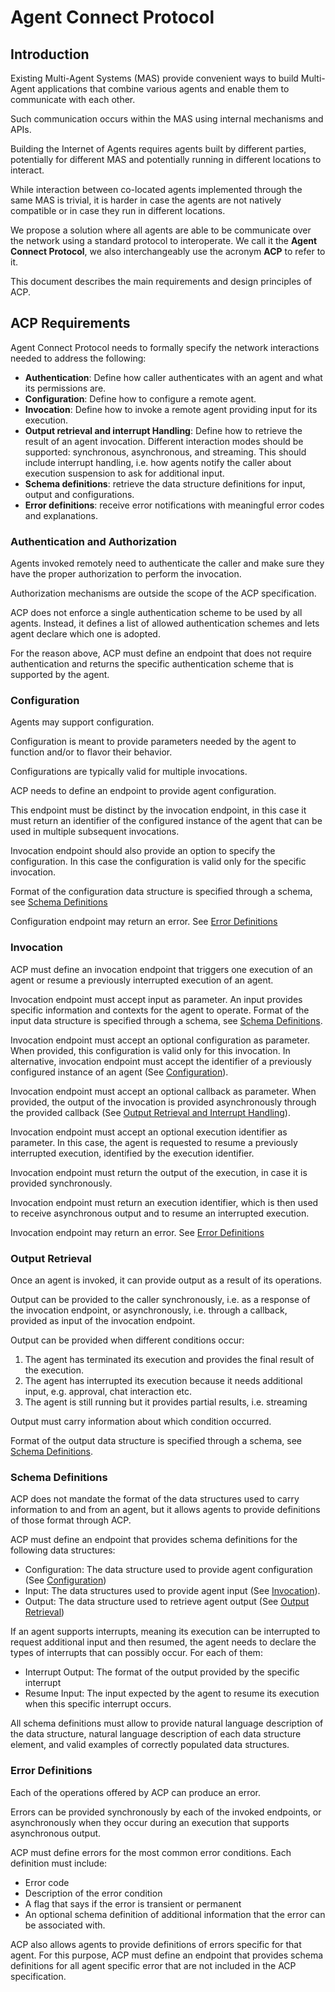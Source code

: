 # Agent Connect Protocol 

## Introduction

Existing Multi-Agent Systems (MAS) provide convenient ways to build Multi-Agent applications that combine various agents and enable them to communicate with each other.

Such communication occurs within the MAS using internal mechanisms and APIs.

Building the Internet of Agents requires agents built by different parties, potentially for different MAS and potentially running in different locations to interact. 

While interaction between co-located agents implemented through the same MAS is trivial, it is harder in case the agents are not natively compatible or in case they run in different locations.

We propose a solution where all agents are able to be communicate over the network using a standard protocol to interoperate. We call it the **Agent Connect Protocol**, we also interchangeably use the acronym **ACP** to refer to it.

This document describes the main requirements and design principles of ACP.

## ACP Requirements

Agent Connect Protocol needs to formally specify the network interactions needed to address the following:

* **Authentication**: Define how caller authenticates with an agent and what its permissions are.
* **Configuration**: Define how to configure a remote agent.
* **Invocation**: Define how to invoke a remote agent providing input for its execution.
* **Output retrieval and interrupt Handling**: Define how to retrieve the result of an agent invocation. Different interaction modes should be supported: synchronous, asynchronous, and streaming. This should include interrupt handling, i.e. how agents notify the caller about execution suspension to ask for additional input.
* **Schema definitions**: retrieve the data structure definitions for input, output and configurations.
* **Error definitions**: receive error notifications with meaningful error codes and explanations.


### Authentication and Authorization
Agents invoked remotely need to authenticate the caller and make sure they have the proper authorization to perform the invocation.

Authorization mechanisms are outside the scope of the ACP specification.

ACP does not enforce a single authentication scheme to be used by all agents. Instead, it defines a list of allowed authentication schemes and lets agent declare which one is adopted.

For the reason above, ACP must define an endpoint that does not require authentication and returns the specific authentication scheme that is supported by the agent.

<a id="configuration"></a>
### Configuration
Agents may support configuration. 

Configuration is meant to provide parameters needed by the agent to function and/or to flavor their behavior. 

Configurations are typically valid for multiple invocations. 

ACP needs to define an endpoint to provide agent configuration. 

This endpoint must be distinct by the invocation endpoint, in this case it must return an identifier of the configured instance of the agent that can be used in multiple subsequent invocations.

Invocation endpoint should also provide an option to specify the configuration. In this case the configuration is valid only for the specific invocation.

Format of the configuration data structure is specified through a schema, see [Schema Definitions](#schemas)

Configuration endpoint may return an error. See [Error Definitions](#errors)

<a id="invocation"></a>
### Invocation
ACP must define an invocation endpoint that triggers one execution of an agent or resume a previously interrupted execution of an agent.

Invocation endpoint must accept input as parameter. An input provides specific information and contexts for the agent to operate. Format of the input data structure is specified through a schema, see [Schema Definitions](#schemas).

Invocation endpoint must accept an optional configuration as parameter. When provided, this configuration is valid only for this invocation. In alternative, invocation endpoint must accept the identifier of a previously configured instance of an agent (See [Configuration](#configuration)).

Invocation endpoint must accept an optional callback as parameter. When provided, the output of the invocation is provided asynchronously through the provided callback (See [Output Retrieval and Interrupt Handling](#output)).

Invocation endpoint must accept an optional execution identifier as parameter. In this case, the agent is requested to resume a previously interrupted execution, identified by the execution identifier.

Invocation endpoint must return the output of the execution, in case it is provided synchronously.

Invocation endpoint must return an execution identifier, which is then used to receive asynchronous output and to resume an interrupted execution.

Invocation endpoint may return an error. See [Error Definitions](#errors)

<a id="output"></a>
### Output Retrieval
Once an agent is invoked, it can provide output as a result of its operations.

Output can be provided to the caller synchronously, i.e. as a response of the invocation endpoint, or asynchronously, i.e. through a callback, provided as input of the invocation endpoint.

Output can be provided when different conditions occur:
1. The agent has terminated its execution and provides the final result of the execution.
2. The agent has interrupted its execution because it needs additional input, e.g. approval, chat interaction etc.
3. The agent is still running but it provides partial results, i.e. streaming

Output must carry information about which condition occurred.

Format of the output data structure is specified through a schema, see [Schema Definitions](#schemas).

<a id="schemas"></a>
### Schema Definitions
ACP does not mandate the format of the data structures used to carry information to and from an agent, but it allows agents to provide definitions of those format through ACP.

ACP must define an endpoint that provides schema definitions for the following data structures:
* Configuration: The data structure used to provide agent configuration (See [Configuration](#configuration))
* Input: The data structures used to provide agent input (See [Invocation](#invocation)).
* Output: The data structure used to retrieve agent output (See [Output Retrieval](#output))

If an agent supports interrupts, meaning its execution can be interrupted to request additional input and then resumed, the agent needs to declare the types of interrupts that can possibly occur. For each of them:
* Interrupt Output: The format of the output provided by the specific interrupt
* Resume Input: The input expected by the agent to resume its execution when this specific interrupt occurs.

All schema definitions must allow to provide natural language description of the data structure, natural language description of each data structure element, and valid examples of correctly populated data structures. 

<a id="errors"></a>
### Error Definitions
Each of the operations offered by ACP can produce an error. 

Errors can be provided synchronously by each of the invoked endpoints, or asynchronously when they occur during an execution that supports asynchronous output.

ACP must define errors for the most common error conditions. Each definition must include:
* Error code
* Description of the error condition
* A flag that says if the error is transient or permanent
* An optional schema definition of additional information that the error can be associated with.

ACP also allows agents to provide definitions of errors specific for that agent. For this purpose, ACP must define an endpoint that provides schema definitions for all agent specific error that are not included in the ACP specification.





